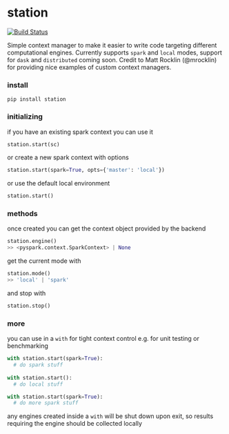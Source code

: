 # station

[![Build Status](https://travis-ci.org/freeman-lab/station.svg?branch=master)](https://travis-ci.org/freeman-lab/station)

Simple context manager to make it easier to write code targeting different computational engines. Currently supports `spark` and `local` modes, support for `dask` and `distributed` coming soon. Credit to Matt Rocklin (@mrocklin) for providing nice examples of custom context managers.

### install

```
pip install station
```

### initializing

if you have an existing spark context you can use it
```python
station.start(sc)
```

or create a new spark context with options
```python
station.start(spark=True, opts={'master': 'local'})
```

or use the default local environment
```python
station.start()
```

### methods

once created you can get the context object provided by the backend
```python
station.engine()
>> <pyspark.context.SparkContext> | None
```

get the current mode with
```python
station.mode()
>> 'local' | 'spark'
```

and stop with
```python
station.stop()
```

### more

you can use in a `with` for tight context control e.g. for unit testing or benchmarking
```python
with station.start(spark=True):
  # do spark stuff
  
with station.start():
  # do local stuff

with station.start(spark=True):
  # do more spark stuff
```
any engines created inside a `with` will be shut down upon exit, so results requiring the engine should be collected locally
